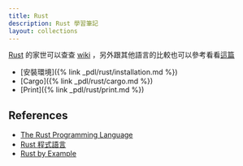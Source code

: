 ```yaml
---
title: Rust
description: Rust 學習筆記
layout: collections
---
```


[Rust][] 的家世可以查查 [wiki](https://zh.wikipedia.org/wiki/Rust) ，另外跟其他語言的比較也可以參考看看[這篇](https://buzzorange.com/techorange/2015/11/18/which-can-replace-language-c/)

* [安裝環境]({% link _pdl/rust/installation.md %})
* [Cargo]({% link _pdl/rust/cargo.md %})
* [Print]({% link _pdl/rust/print.md %})

## References

* [The Rust Programming Language](https://doc.rust-lang.org/book/README.html)
* [Rust 程式語言](http://askeing.github.io/rust-book/)
* [Rust by Example](http://rustbyexample.com/)

[Rust]: https://www.rust-lang.org/en-US/
